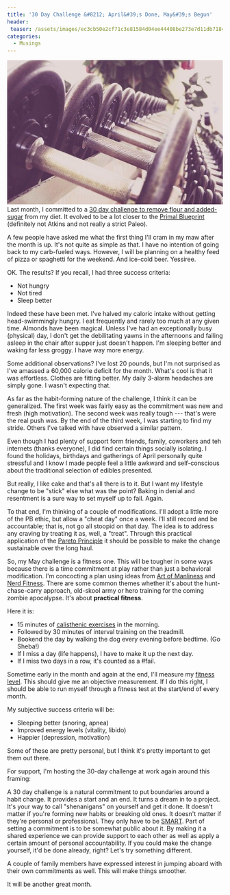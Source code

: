 ```yaml
---
title: '30 Day Challenge &#8212; April&#39;s Done, May&#39;s Begun'
header:
 teaser: /assets/images/ec3cb50e2cf71c3e81584d04ee44408be273e7d11db7184493f6_640_exercise.jpg
categories:
  - Musings
---
```

<img src="/assets/images/ec3cb50e2cf71c3e81584d04ee44408be273e7d11db7184493f6_640_exercise.jpg">Last month, I committed to a <a href="http://blog.douglangille.ca/2012/04/my-30-day-challenge.html" target="_blank">30 day challenge to remove flour and added-sugar</a> from my diet. It evolved to be a lot closer to the <a href="http://www.marksdailyapple.com/primal-blueprint-101" target="_blank">Primal Blueprint</a> (definitely not Atkins and not really a strict Paleo).

A few people have asked me what the first thing I'll cram in my maw after the month is up. It's not quite as simple as that. I have no intention of going back to my carb-fueled ways. However, I will be planning on a healthy feed of pizza or spaghetti for the weekend. And ice-cold beer. Yessiree.

OK. The results? If you recall, I had three success criteria:

<ul>
  <li>Not hungry</li>
  <li>Not tired</li>
  <li>Sleep better</li>
</ul>

Indeed these have been met. I've halved my caloric intake without getting head-swimmingly hungry. I eat frequently and rarely too much at any given time. Almonds have been magical. Unless I've had an exceptionally busy (physical) day, I don't get the debilitating yawns in the afternoons and failing asleep in the chair after supper just doesn't happen. I'm sleeping better and waking far less groggy. I have way more energy.

Some additional observations? I've lost 20 pounds, but I'm not surprised as I've amassed a 60,000 calorie deficit for the month. What's cool is that it was effortless. Clothes are fitting better. My daily 3-alarm headaches are simply gone. I wasn't expecting that.

As far as the habit-forming nature of the challenge, I think it can be generalized. The first week was fairly easy as the commitment was new and fresh (high motivation). The second week was really tough --- that's were the real push was. By the end of the third week, I was starting to find my stride. Others I've talked with have observed a similar pattern.

Even though I had plenty of support form friends, family, coworkers and teh internets (thanks everyone), I did find certain things socially isolating. I found the holidays, birthdays and gatherings of April personally quite stressful and I know I made people feel a little awkward and self-conscious about the traditional selection of edibles presented.

But really, I like cake and that's all there is to it. But I want my lifestyle change to be "stick" else what was the point? Baking in denial and resentment is a sure way to set myself up to fail. Again.

To that end, I'm thinking of a couple of modifications. I'll adopt a little more of the PB ethic, but allow a "cheat day" once a week. I'll still record and be accountable; that is, not go all stoopid on that day. The idea is to address any craving by treating it as, well, a "treat". Through this practical application of the <a href="http://en.wikipedia.org/wiki/Pareto_principle" target="_blank">Pareto Principle</a> it should be possible to make the change sustainable over the long haul.

So, my May challenge is a fitness one. This will be tougher in some ways because there is a time commitment at play rather than just a behavioral modification. I'm concocting a plan using ideas from <a href="http://artofmanliness.com/category/health-sports" target="_blank">Art of Manliness</a> and <a href="http://nerdfitness.com/blog/top-posts" target="_blank">Nerd Fitness</a>. There are some common themes whether it's about the hunt-chase-carry approach, old-skool army or hero training for the coming zombie apocalypse. It's about **practical fitness**.

Here it is:

<ul>
  <li>15 minutes of <a href="http://en.wikipedia.org/wiki/Calisthenics" target="_blank">calisthenic exercises</a> in the morning.</li>
  <li>Followed by 30 minutes of interval training on the treadmill.</li>
  <li>Bookend the day by walking the dog every evening before bedtime. (Go Sheba!)</li>
  <li>If I miss a day (life happens), I have to make it up the next day.</li>
  <li>If I miss two days in a row, it's counted as a #fail.</li>
</ul>

Sometime early in the month and again at the end, I'll measure my <a href="http://artofmanliness.com/2011/09/12/are-you-as-fit-as-a-world-war-ii-gi/" target="_blank">fitness level</a>. This should give me an objective measurement. If I do this right, I should be able to run myself through a fitness test at the start/end of every month.

My subjective success criteria will be:

<ul>
  <li>Sleeping better (snoring, apnea)</li>
  <li>Improved energy levels (vitality, libido)</li>
  <li>Happier (depression, motivation)</li>
</ul>

Some of these are pretty personal, but I think it's pretty important to get them out there.

For support, I'm hosting the 30-day challenge at work again around this framing:

A 30 day challenge is a natural commitment to put boundaries around a habit change. It provides a start and an end. It turns a dream in to a project. It's your way to call "shenanigans" on yourself and get it done. It doesn't matter if you're forming new habits or breaking old ones. It doesn't matter if they're personal or professional. They only have to be <a href="http://en.wikipedia.org/wiki/SMART_criteria" target="_blank">SMART</a>. Part of setting a commitment is to be somewhat public about it. By making it a shared experience we can provide support to each other as well as apply a certain amount of personal accountability. If you could make the change yourself, it'd be done already, right? Let's try something different.

A couple of family members have expressed interest in jumping aboard with their own commitments as well. This will make things smoother.

It will be another great month.